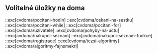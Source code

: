 ## Volitelné úložky na doma

::exc[cvdoma/pocitani-hodin]
::exc[cvdoma/cekani-na-sestku]
::exc[cvdoma/pocitani-while]
::exc[cvdoma/pocitani-for]
::exc[cvdoma/uzivatele]
::exc[cvdoma/pohyby-na-uctu]
::exc[cvdoma/nakupni-seznam]
::exc[cvdoma/nakupni-seznam-funkce]
::exc[cvdoma/registrace]
::exc[cvdoma/tezsi-algoritmy]
::exc[cvdoma/algoritmy-fajnsmekri]
